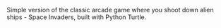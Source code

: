 Simple version of the classic arcade game where you shoot down alien ships - Space Invaders, built with Python Turtle.


